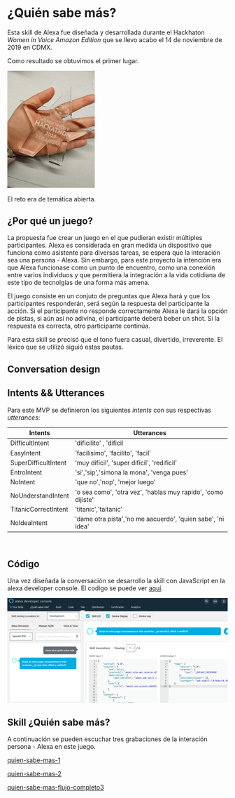 # ¿Quién sabe más?

Esta skill de Alexa fue diseñada y desarrollada durante el Hackhaton *Women in Voice Amazon Edition* que se llevo acabo el 14 de noviembre de 2019 en CDMX.

Como resultado se obtuvimos el primer lugar.

<p  align="left">
<img src="./assets/images/hackathon-women-in-voice.jpg"  width="200"/>
</p>
El reto era de temática abierta.

## ¿Por qué un juego?

La propuesta fue crear un juego en el que pudieran existir múltiples participantes. Alexa es considerada en gran medida un dispositivo que funciona como asistente para diversas tareas, se espera que la interación sea una persona - Alexa. Sin embargo, para este proyecto la intención era que Alexa funcionase como un punto de encuentro, como una conexión entre varios individuos y que permitiera la integración a la vida cotidiana de este tipo de tecnolgías de una forma más amena.

El juego consiste en un conjuto de preguntas que Alexa hará y que los participantes responderán, será según la respuesta del participante la acción. Si el participante no responde correctamente Alexa le dará la opción de pistas, si aún así no adivina, el participante deberá beber un shot. Si la respuesta es correcta, otro participante continúa.

Para esta skill se precisó que el tono fuera casual, divertido, irreverente. El léxico que se utilizó siguió estas pautas.  

## Conversation design



## Intents && Utterances 

Para este MVP se definieron los siguientes *intents* con sus respectivas *utterances*:

| Intents                     |      Utterances |
|-----------------------------|-----------------|
| DifficultIntent             |'dificilito' , 'dificil
|EasyIntent                   |'facilisimo', 'facilito', 'facil'
|SuperDifficultIntent         |'muy dificil', 'super dificil', 'redificil'
|EntroIntent                  |'si','sip','simona la mona', 'venga pues'
|NoIntent                     | 'que no','nop', 'mejor luego'
|NoUnderstandIntent           |'o sea como', 'otra vez', 'hablas muy rapido', 'como dijiste'
|TitanicCorrectIntent         | 'titanic','taitanic'
|NoIdeaIntent                 | 'dame otra pista','no me aacuerdo', 'quien sabe', 'ni idea'


 

## Código

Una vez diseñada la conversación se desarrollo la skill con JavaScript en la alexa developer console. El codigo se puede ver [aquí](https://github.com/sofiamejiamuro/quien-sabe-mas/blob/master/index.js).

<img src="./assets/images/alexa-developer-console.png"  width="800"/>

## Skill ¿Quién sabe más?

A continuación se pueden escuchar tres grabaciones de la interación persona - Alexa en este juego.

[quien-sabe-mas-1](https://drive.google.com/file/d/1G6whs9w3o9X2dfRzhWdMqKMtC2pCrWr7/view?usp=sharing)

[quien-sabe-mas-2](https://drive.google.com/file/d/1mlnS5H1P6Uvk2m9o2MDq9NQu7c1jf4Nx/view?usp=sharing)

[quien-sabe-mas-flujo-completo3](https://drive.google.com/file/d/1KZPo8ieuZu4QUOZTT92pIaRqigW4anCt/view?usp=sharing)